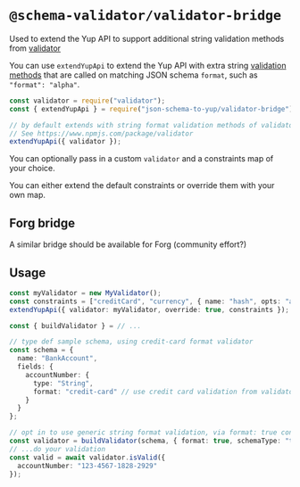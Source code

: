 # `@schema-validator/validator-bridge`

Used to extend the Yup API to support additional string validation methods from [validator](https://www.npmjs.com/package/validator)

You can use `extendYupApi` to extend the Yup API with extra string [validation methods](https://www.npmjs.com/package/validator#validators) that are called on matching JSON schema `format`, such as `"format": "alpha"`.

```js
const validator = require("validator");
const { extendYupApi } = require("json-schema-to-yup/validator-bridge");

// by default extends with string format validation methods of validator
// See https://www.npmjs.com/package/validator
extendYupApi({ validator });
```

You can optionally pass in a custom `validator` and a constraints map of your choice.

You can either extend the default constraints or override them with your own map.

## Forg bridge

A similar bridge should be available for Forg (community effort?)

## Usage

```ts
const myValidator = new MyValidator();
const constraints = ["creditCard", "currency", { name: "hash", opts: "algo" }];
extendYupApi({ validator: myValidator, override: true, constraints });

const { buildValidator } = // ...

// type def sample schema, using credit-card format validator
const schema = {
  name: "BankAccount",
  fields: {
    accountNumber: {
      type: "String",
      format: "credit-card" // use credit card validation from validator npm module
    }
  }
};

// opt in to use generic string format validation, via format: true config option
const validator = buildValidator(schema, { format: true, schemaType: "type-def" });
// ...do your validation
const valid = await validator.isValid({
  accountNumber: "123-4567-1828-2929"
});
```

```

```
